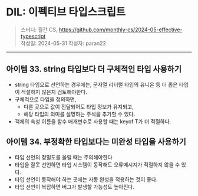 # DIL: 이펙티브 타입스크립트

> 스터디: 월간 CS, https://github.com/monthly-cs/2024-05-effective-typescript  
> 작성일: 2024-05-31
> 작성자: paran22

---

## 아이템 33. string 타입보다 더 구체적인 타입 사용하기
- string 타입으로 선언하는 경우에는, 문자열 리터럴 타입의 유니온 등 더 좁은 타입이 적절하지 않은지 검토해야한다.
- 구체적으로 타입을 정의하면,
    - 다른 곳으로 값이 전달되어도 타입 정보가 유지되고,
    - 해당 타입의 의미를 설명하는 주석을 추가할 수 있다.
- 객체의 속성 이름을 함수 매개변수로 사용할 때는 keyof T가 더 적절하다.

## 아이템 34. 부정확한 타입보다는 미완성 타입을 사용하기
- 타입 선언의 정밀도를 올릴 때는 주의해야한다
- 타입을 잘못 선언하면 타입 시스템이 동작해도 오류메시지가 적절하지 않을 수 있다.
- 타입 선언이 동작해야 하는 곳에는 자동 완성을 적용하는 것이 좋다.
- 타입 선언이 복잡하면 버그가 발생할 가능성도 높아진다.